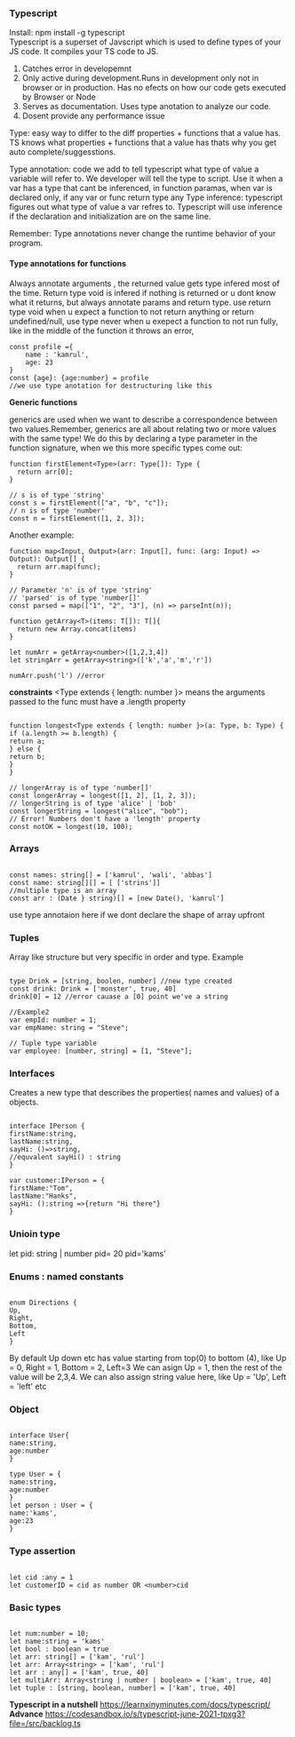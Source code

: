 ### Typescript

Install: npm install -g typescript  
Typescript is a superset of Javscript which is used to define types of your JS code. It compiles your TS code to JS.

1. Catches error in developemnt
2. Only active during development.Runs in development only not in browser or in production. Has no efects on how our code gets executed by Browser or Node
3. Serves as documentation. Uses type anotation to analyze our code.
4. Dosent provide any performance issue

Type: easy way to differ to the diff properties + functions that a value has. TS knows what properties + functions that a value has thats why you get auto complete/suggesstions.

Type annotation: code we add to tell typescript what type of value a variable will refer to. We developer will tell the type to script. Use it when a var has a type that cant be inferenced, in function paramas, when var is declared only, if any var or func return type any
Type inference: typescript figures out what type of value a var refres to. Typescript will use inference if the declaration and initialization are on the same line.

Remember: Type annotations never change the runtime behavior of your program.

#### Type annotations for functions

Always annotate arguments , the returned value gets type infered most of the time. Return type void is infered if nothing is returned or u dont know what it returns, but always annotate params and return type. use return type void when u expect a function to not return anything or return undefined/null, use type never when u exepect a function to not run fully, like in the middle of the function it throws an error,

```
const profile ={
    name : 'kamrul',
    age: 23
}
const {age}: {age:number} = profile
//we use type anotation for destructuring like this
```

<b>Generic functions</b>

generics are used when we want to describe a correspondence between two values.Remember, generics are all about relating two or more values with the same type!
We do this by declaring a type parameter in the function signature, when we this more specific types come out:

```
function firstElement<Type>(arr: Type[]): Type {
  return arr[0];
}

// s is of type 'string'
const s = firstElement(["a", "b", "c"]);
// n is of type 'number'
const n = firstElement([1, 2, 3]);
```

Another example:

```
function map<Input, Output>(arr: Input[], func: (arg: Input) => Output): Output[] {
  return arr.map(func);
}

// Parameter 'n' is of type 'string'
// 'parsed' is of type 'number[]'
const parsed = map(["1", "2", "3"], (n) => parseInt(n));
```

```
function getArray<T>(items: T[]): T[]{
  return new Array.concat(items)
}

let numArr = getArray<number>([1,2,3,4])
let stringArr = getArray<string>(['k','a','m','r'])

numArr.push('l') //error
```

<b>constraints</b>
<Type extends { length: number }> means the arguments passed to the func must have a .length property

```

function longest<Type extends { length: number }>(a: Type, b: Type) {
if (a.length >= b.length) {
return a;
} else {
return b;
}
}

// longerArray is of type 'number[]'
const longerArray = longest([1, 2], [1, 2, 3]);
// longerString is of type 'alice' | 'bob'
const longerString = longest("alice", "bob");
// Error! Numbers don't have a 'length' property
const notOK = longest(10, 100);

```

### Arrays

```

const names: string[] = ['kamrul', 'wali', 'abbas']
const name: string[][] = [ ['strins']]
//multiple type is an array
const arr : (Date } string)[] = [new Date(), 'kamrul']

```

use type annotaion here if we dont declare the shape of array upfront

### Tuples

Array like structure but very specific in order and type. Example

```

type Drink = [string, boolen, number] //new type created
const drink: Drink = ['monster', true, 40]
drink[0] = 12 //error cauase a [0] point we've a string

//Example2
var empId: number = 1;
var empName: string = "Steve";

// Tuple type variable
var employee: [number, string] = [1, "Steve"];

```

### Interfaces

Creates a new type that describes the properties( names and values) of a objects.

```

interface IPerson {
firstName:string,
lastName:string,
sayHi: ()=>string,
//equvalent sayHi() : string
}

var customer:IPerson = {
firstName:"Tom",
lastName:"Hanks",
sayHi: ():string =>{return "Hi there"}
}

```

### Unioin type

let pid: string | number
pid= 20
pid='kams'

### Enums : named constants

```

enum Directions {
Up,
Right,
Bottom,
Left
}

```

By default Up down etc has value starting from top(0) to bottom (4), like Up = 0,
Right = 1,
Bottom = 2,
Left=3
We can asign Up = 1, then the rest of the value will be 2,3,4. We can also assign string value here, like Up = 'Up', Left = 'left' etc

### Object

```

interface User{
name:string,
age:number
}

type User = {
name:string,
age:number
}
let person : User = {
name:'kams',
age:23
}

```

### Type assertion

```

let cid :any = 1
let customerID = cid as number OR <number>cid

```

### Basic types

```

let num:number = 10;
let name:string = 'kams'
let bool : boolean = true
let arr: string[] = ['kam', 'rul']
let arr: Array<string> = ['kam', 'rul']
let arr : any[] = ['kam', true, 40]
let multiArr: Array<string | number | boolean> = ['kam', true, 40]
let tuple : [string, boolean, number] = ['kam', true, 40]

```

<b>Typescript in a nutshell</b>
https://learnxinyminutes.com/docs/typescript/
<b>Advance</b>
https://codesandbox.io/s/typescript-june-2021-tpxg3?file=/src/backlog.ts

```

```
